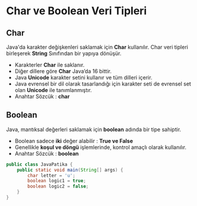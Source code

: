# Char ve Boolean Veri Tipleri

## **Char**

Java'da karakter değişkenleri saklamak için **Char** kullanılır. Char veri tipleri birleşerek **String** Sınıfından bir yapıya dönüşür.

- Karakterler **Char** ile saklanır.
- Diğer dillere göre **Char** Java’da 16 bittir.
- Java **Unicode** karakter setini kullanır ve tüm dilleri içerir.
- Java evrensel bir dil olarak tasarlandığı için karakter seti de evrensel set olan **Unicode** ile tanımlanmıştır.
- Anahtar Sözcük : **char**

## Boolean

Java, mantıksal değerleri saklamak için **boolean** adında bir tipe sahiptir.

- Boolean sadece **iki** değer alabilir : **True ve False**
- Genellikle **koşul ve döngü** işlemlerinde, kontrol amaçlı olarak kullanılır.
- Anahtar Sözcük : **boolean**

```java
public class JavaPatika {
    public static void main(String[] args) {
        char letter = 'u';
        boolean logic1 = true;
        boolean logic2 = false;
    }
}
```

